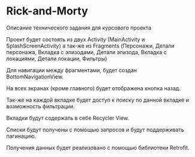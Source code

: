 # Rick-and-Morty
 Описание технического задания для курсового проекта

Проект будет состоять из двух Activity (MainActivity и SplashScreenActivity) а так-же из Fragments (Персонажи, Детали персонажа, Вкладка с эпизодами, Детали эпизода, Вкладка с локациями, Детали локации, Фильтры)

Для навигации между фрагментами, будет создан BottomNavigationView.

На всех экранах (кроме главного) будет отображена кнопка назад.

Так-же на каждой вкладке будет доступ к поиску по данной вкладке и возможность фильтрации. 

Вкладки будут содержать в себе Recycler View.

Списки будут получены с помощью запросов и будут поддерживать пагинацию.

Получения данных будет реализовано с помощью библиотеки Retrofit.
